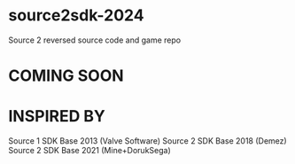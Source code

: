 # source2sdk-2024
Source 2 reversed source code and game repo

# COMING SOON

# INSPIRED BY
Source 1 SDK Base 2013 (Valve Software)
Source 2 SDK Base 2018 (Demez)
Source 2 SDK Base 2021 (Mine+DorukSega)
